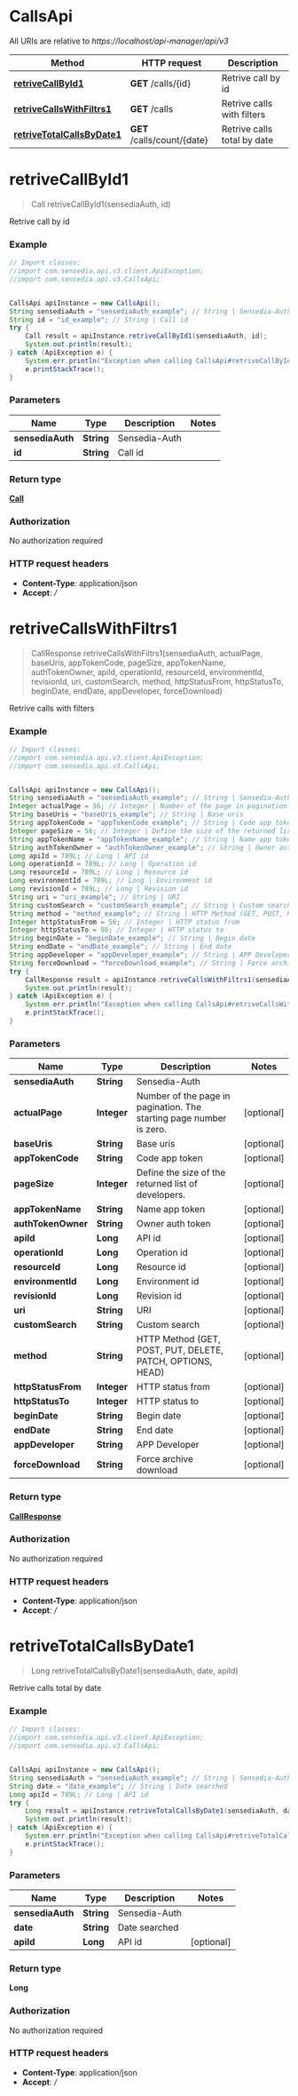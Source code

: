 # CallsApi

All URIs are relative to *https://localhost/api-manager/api/v3*

Method | HTTP request | Description
------------- | ------------- | -------------
[**retriveCallById1**](CallsApi.md#retriveCallById1) | **GET** /calls/{id} | Retrive call by id
[**retriveCallsWithFiltrs1**](CallsApi.md#retriveCallsWithFiltrs1) | **GET** /calls | Retrive calls with filters
[**retriveTotalCallsByDate1**](CallsApi.md#retriveTotalCallsByDate1) | **GET** /calls/count/{date} | Retrive calls total by date


<a name="retriveCallById1"></a>
# **retriveCallById1**
> Call retriveCallById1(sensediaAuth, id)

Retrive call by id

### Example
```java
// Import classes:
//import com.sensedia.api.v3.client.ApiException;
//import com.sensedia.api.v3.CallsApi;


CallsApi apiInstance = new CallsApi();
String sensediaAuth = "sensediaAuth_example"; // String | Sensedia-Auth
String id = "id_example"; // String | Call id
try {
    Call result = apiInstance.retriveCallById1(sensediaAuth, id);
    System.out.println(result);
} catch (ApiException e) {
    System.err.println("Exception when calling CallsApi#retriveCallById1");
    e.printStackTrace();
}
```

### Parameters

Name | Type | Description  | Notes
------------- | ------------- | ------------- | -------------
 **sensediaAuth** | **String**| Sensedia-Auth |
 **id** | **String**| Call id |

### Return type

[**Call**](Call.md)

### Authorization

No authorization required

### HTTP request headers

 - **Content-Type**: application/json
 - **Accept**: */*

<a name="retriveCallsWithFiltrs1"></a>
# **retriveCallsWithFiltrs1**
> CallResponse retriveCallsWithFiltrs1(sensediaAuth, actualPage, baseUris, appTokenCode, pageSize, appTokenName, authTokenOwner, apiId, operationId, resourceId, environmentId, revisionId, uri, customSearch, method, httpStatusFrom, httpStatusTo, beginDate, endDate, appDeveloper, forceDownload)

Retrive calls with filters

### Example
```java
// Import classes:
//import com.sensedia.api.v3.client.ApiException;
//import com.sensedia.api.v3.CallsApi;


CallsApi apiInstance = new CallsApi();
String sensediaAuth = "sensediaAuth_example"; // String | Sensedia-Auth
Integer actualPage = 56; // Integer | Number of the page in pagination. The starting page number is zero.
String baseUris = "baseUris_example"; // String | Base uris
String appTokenCode = "appTokenCode_example"; // String | Code app token
Integer pageSize = 56; // Integer | Define the size of the returned list of developers.
String appTokenName = "appTokenName_example"; // String | Name app token
String authTokenOwner = "authTokenOwner_example"; // String | Owner auth token
Long apiId = 789L; // Long | API id
Long operationId = 789L; // Long | Operation id
Long resourceId = 789L; // Long | Resource id
Long environmentId = 789L; // Long | Environment id
Long revisionId = 789L; // Long | Revision id
String uri = "uri_example"; // String | URI
String customSearch = "customSearch_example"; // String | Custom search
String method = "method_example"; // String | HTTP Method (GET, POST, PUT, DELETE, PATCH, OPTIONS, HEAD)
Integer httpStatusFrom = 56; // Integer | HTTP status from
Integer httpStatusTo = 56; // Integer | HTTP status to
String beginDate = "beginDate_example"; // String | Begin date
String endDate = "endDate_example"; // String | End date
String appDeveloper = "appDeveloper_example"; // String | APP Developer
String forceDownload = "forceDownload_example"; // String | Force archive download
try {
    CallResponse result = apiInstance.retriveCallsWithFiltrs1(sensediaAuth, actualPage, baseUris, appTokenCode, pageSize, appTokenName, authTokenOwner, apiId, operationId, resourceId, environmentId, revisionId, uri, customSearch, method, httpStatusFrom, httpStatusTo, beginDate, endDate, appDeveloper, forceDownload);
    System.out.println(result);
} catch (ApiException e) {
    System.err.println("Exception when calling CallsApi#retriveCallsWithFiltrs1");
    e.printStackTrace();
}
```

### Parameters

Name | Type | Description  | Notes
------------- | ------------- | ------------- | -------------
 **sensediaAuth** | **String**| Sensedia-Auth |
 **actualPage** | **Integer**| Number of the page in pagination. The starting page number is zero. | [optional]
 **baseUris** | **String**| Base uris | [optional]
 **appTokenCode** | **String**| Code app token | [optional]
 **pageSize** | **Integer**| Define the size of the returned list of developers. | [optional]
 **appTokenName** | **String**| Name app token | [optional]
 **authTokenOwner** | **String**| Owner auth token | [optional]
 **apiId** | **Long**| API id | [optional]
 **operationId** | **Long**| Operation id | [optional]
 **resourceId** | **Long**| Resource id | [optional]
 **environmentId** | **Long**| Environment id | [optional]
 **revisionId** | **Long**| Revision id | [optional]
 **uri** | **String**| URI | [optional]
 **customSearch** | **String**| Custom search | [optional]
 **method** | **String**| HTTP Method (GET, POST, PUT, DELETE, PATCH, OPTIONS, HEAD) | [optional]
 **httpStatusFrom** | **Integer**| HTTP status from | [optional]
 **httpStatusTo** | **Integer**| HTTP status to | [optional]
 **beginDate** | **String**| Begin date | [optional]
 **endDate** | **String**| End date | [optional]
 **appDeveloper** | **String**| APP Developer | [optional]
 **forceDownload** | **String**| Force archive download | [optional]

### Return type

[**CallResponse**](CallResponse.md)

### Authorization

No authorization required

### HTTP request headers

 - **Content-Type**: application/json
 - **Accept**: */*

<a name="retriveTotalCallsByDate1"></a>
# **retriveTotalCallsByDate1**
> Long retriveTotalCallsByDate1(sensediaAuth, date, apiId)

Retrive calls total by date

### Example
```java
// Import classes:
//import com.sensedia.api.v3.client.ApiException;
//import com.sensedia.api.v3.CallsApi;


CallsApi apiInstance = new CallsApi();
String sensediaAuth = "sensediaAuth_example"; // String | Sensedia-Auth
String date = "date_example"; // String | Date searched
Long apiId = 789L; // Long | API id
try {
    Long result = apiInstance.retriveTotalCallsByDate1(sensediaAuth, date, apiId);
    System.out.println(result);
} catch (ApiException e) {
    System.err.println("Exception when calling CallsApi#retriveTotalCallsByDate1");
    e.printStackTrace();
}
```

### Parameters

Name | Type | Description  | Notes
------------- | ------------- | ------------- | -------------
 **sensediaAuth** | **String**| Sensedia-Auth |
 **date** | **String**| Date searched |
 **apiId** | **Long**| API id | [optional]

### Return type

**Long**

### Authorization

No authorization required

### HTTP request headers

 - **Content-Type**: application/json
 - **Accept**: */*

